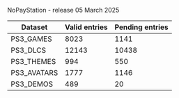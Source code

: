 NoPayStation - release 05 March 2025

|  Dataset  |Valid entries|Pending entries|
|-----------|-------------|---------------|
| PS3_GAMES |     8023    |      1141     |
|  PS3_DLCS |    12143    |     10438     |
| PS3_THEMES|     994     |      550      |
|PS3_AVATARS|     1777    |      1146     |
| PS3_DEMOS |     489     |       20      |
